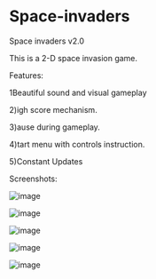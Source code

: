 # Space-invaders

Space invaders v2.0

This is a 2-D space invasion game.

Features:

1Beautiful sound and visual gameplay

2)igh score mechanism.

3)ause during gameplay.

4)tart menu with controls instruction.

5)Constant Updates

Screenshots:

![image](https://raw.githubusercontent.com/chandradharrao/Sorting-Spance-invaders/master/menu.png)

![image](https://raw.githubusercontent.com/chandradharrao/Sorting-Spance-invaders/master/gameplay.png)

![image](https://raw.githubusercontent.com/chandradharrao/Sorting-Spance-invaders/master/pause.png)

![image](https://raw.githubusercontent.com/chandradharrao/Sorting-Spance-invaders/master/gameover.png)

![image](https://raw.githubusercontent.com/chandradharrao/Sorting-Spance-invaders/master/quit.png)
